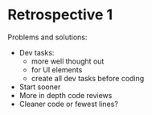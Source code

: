 # Retrospective 1
Problems and solutions: 
* Dev tasks:
  * more well thought out
  * for UI elements 
  * create all dev tasks before coding 
* Start sooner 
* More in depth code reviews 
* Cleaner code or fewest lines? 